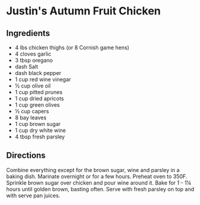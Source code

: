 # Justin's Autumn Fruit Chicken

## Ingredients

- 4 lbs chicken thighs (or 8 Cornish game hens)
- 4 cloves garlic
- 3 tbsp oregano
- dash Salt
- dash black pepper
- 1 cup red wine vinegar
- ½ cup olive oil
- 1 cup pitted prunes
- 1 cup dried apricots
- 1 cup green olives
- ½ cup capers
- 8 bay leaves
- 1 cup brown sugar
- 1 cup dry white wine
- 4 tbsp fresh parsley

## Directions

Combine everything except for the brown sugar, wine and parsley in a baking
dish. Marinate overnight or for a few hours. Preheat oven to 350F. Sprinkle
brown sugar over chicken and pour wine around it. Bake for 1 - 1¼ hours until
golden brown, basting often. Serve with fresh parsley on top and with serve
pan juices.
